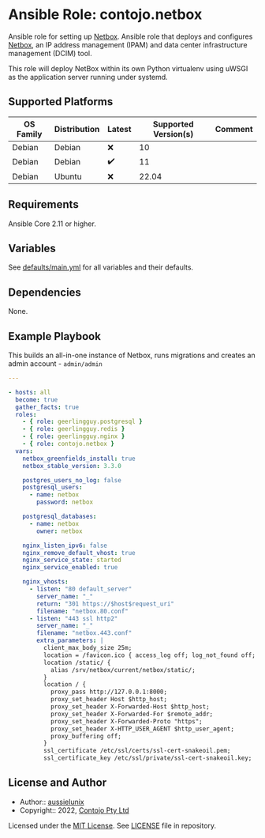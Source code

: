 # Ansible Role: contojo.netbox

Ansible role for setting up [Netbox](https://docs.netbox.dev/en/stable/).
Ansible role that deploys and configures [Netbox](https://docs.netbox.dev/en/stable/), an IP address management (IPAM) and data center infrastructure management (DCIM) tool.

This role will deploy NetBox within its own Python virtualenv using uWSGI as the application server running under systemd.


## Supported Platforms

| OS Family | Distribution  | Latest | Supported Version(s) | Comment |
|-----------|---------------|--------|----------------------|---------|
| Debian    | Debian        | :x: | 10 | |
| Debian    | Debian        | :heavy_check_mark: | 11 | |
| Debian    | Ubuntu        | :x: | 22.04 | |

## Requirements

Ansible Core 2.11 or higher.

## Variables

See [defaults/main.yml](defaults/main.yml) for all variables and their defaults.

## Dependencies

None.

## Example Playbook

This builds an all-in-one instance of Netbox, runs migrations and creates an
admin account - `admin/admin`

```yaml
---

- hosts: all
  become: true
  gather_facts: true
  roles:
    - { role: geerlingguy.postgresql }
    - { role: geerlingguy.redis }
    - { role: geerlingguy.nginx }
    - { role: contojo.netbox }
  vars:
    netbox_greenfields_install: true
    netbox_stable_version: 3.3.0

    postgres_users_no_log: false
    postgresql_users:
      - name: netbox
        password: netbox

    postgresql_databases:
      - name: netbox
        owner: netbox

    nginx_listen_ipv6: false
    nginx_remove_default_vhost: true
    nginx_service_state: started
    nginx_service_enabled: true

    nginx_vhosts:
      - listen: "80 default_server"
        server_name: "_"
        return: "301 https://$host$request_uri"
        filename: "netbox.80.conf"
      - listen: "443 ssl http2"
        server_name: "_"
        filename: "netbox.443.conf"
        extra_parameters: |
          client_max_body_size 25m;
          location = /favicon.ico { access_log off; log_not_found off; }
          location /static/ {
            alias /srv/netbox/current/netbox/static/;
          }
          location / {
            proxy_pass http://127.0.0.1:8000;
            proxy_set_header Host $http_host;
            proxy_set_header X-Forwarded-Host $http_host;
            proxy_set_header X-Forwarded-For $remote_addr;
            proxy_set_header X-Forwarded-Proto "https";
            proxy_set_header X-HTTP_USER_AGENT $http_user_agent;
            proxy_buffering off;
          }
          ssl_certificate /etc/ssl/certs/ssl-cert-snakeoil.pem;
          ssl_certificate_key /etc/ssl/private/ssl-cert-snakeoil.key;
```

## License and Author

- Author:: [aussielunix](https://gitlab.com/aussielunix/)
- Copyright:: 2022, [Contojo Pty Ltd](https://gitlab.com/aussielunix/)

Licensed under the [MIT License](https://opensource.org/licenses/MIT).
See [LICENSE](https://gitlab.com/aussielunix/ansible/ansible-role-netbox/blob/main/LICENSE) file in repository.
